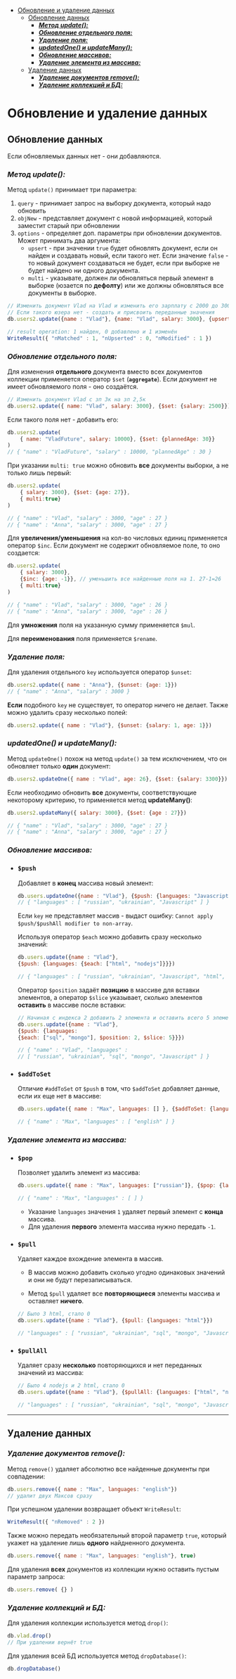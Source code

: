 
- [Обновление и удаление данных](#обновление-и-удаление-данных)
  - [Обновление данных](#обновление-данных)
    - [***Метод update():***](#метод-update)
    - [***Обновление отдельного поля:***](#обновление-отдельного-поля)
    - [***Удаление поля:***](#удаление-поля)
    - [***updatedOne() и updateMany():***](#updatedone-и-updatemany)
    - [***Обновление массивов:***](#обновление-массивов)
    - [***Удаление элемента из массива:***](#удаление-элемента-из-массива)
  - [Удаление данных](#удаление-данных)
    - [***Удаление документов remove():***](#удаление-документов-remove)
    - [***Удаление коллекций и БД:***](#удаление-коллекций-и-бд)


# Обновление и удаление данных

## Обновление данных

Если обновляемых данных нет - они добавляются.

### ***Метод update():***

Метод `update()` принимает три параметра:

1. `query` - принимает запрос на выборку документа, который надо обновить
2. `objNew` - представляет документ с новой информацией, который заместит старый при обновлении
3. `options` - определяет доп. параметры при обновлении документов. Может принимать два аргумента: 
    * `upsert` - при значении `true` будет обновлять документ, если он найден и создавать новый, если такого нет. Если значение `false` - то новый документ создаваться не будет, если при выборке не будет найдено ни одного документа.
    * `multi` - указывате, должен ли обновляться первый элемент в выборке (юзается по **дефолту**) или же должны обновляться все документы в выборке.

```javascript
// Изменить документ Vlad на Vlad и изменить его зарплату с 2000 до 3000. 
// Если такого юзера нет - создать и присвоить переданные значения
db.users2.update({name : "Vlad"}, {name: "Vlad", salary: 3000}, {upsert: true})

// result operation: 1 найден, 0 добавлено и 1 изменён
WriteResult({ "nMatched" : 1, "nUpserted" : 0, "nModified" : 1 })
```

### ***Обновление отдельного поля:***

Для изменения **отдельного** документа вместо всех документов коллекции применяется оператор `$set` (**`aggregate`**). Если документ не имеет обновляемого поля - оно создаётся.

```javascript
// Изменить документ Vlad с зп 3к на зп 2,5к
db.users2.update({ name: "Vlad", salary: 3000}, {$set: {salary: 2500}})
```

Если такого поля нет - добавить его: 

```javascript
db.users2.update(
    { name: "VladFuture", salary: 10000}, {$set: {plannedAge: 30}}
)
// { "name" : "VladFuture", "salary" : 10000, "plannedAge" : 30 }
```

При указании `multi: true` можно обновить **все** документы выборки, а не только лишь первый: 

```javascript
db.users2.update(
    { salary: 3000}, {$set: {age: 27}}, 
    { multi:true}
)

// { "name" : "Vlad", "salary" : 3000, "age" : 27 }
// { "name" : "Anna", "salary" : 3000, "age" : 27 }
```

Для **увеличения/уменьшения** на кол-во числовых единиц применяется оператор `$inc`. Если документ не содержит обновляемое поле, то оно создается:

```javascript
db.users2.update(
    { salary: 3000}, 
    {$inc: {age: -1}}, // уменьшить все найденные поля на 1. 27-1=26
    { multi:true}
)

// { "name" : "Vlad", "salary" : 3000, "age" : 26 }
// { "name" : "Anna", "salary" : 3000, "age" : 26 }
```

Для **умножения** поля на указанную сумму применяется `$mul`.

Для **переименования** поля применяется `$rename`.



### ***Удаление поля:***

Для удаления отдельного `key` используется оператор `$unset`:

```javascript
db.users2.update({ name : "Anna"}, {$unset: {age: 1}})
// { "name" : "Anna", "salary" : 3000 }
```

**Если** подобного `key` не существует, то оператор ничего не делает. Также можно удалить сразу несколько полей: 

```javascript
db.users2.update({ name : "Vlad"}, {$unset: {salary: 1, age: 1}})
```

### ***updatedOne() и updateMany():***

Метод `updateOne()` похож на метод `update()` за тем исключением, что он обновляет только **один** документ:

```javascript
db.users2.updateOne({ name : "Vlad", age: 26}, {$set: {salary: 3300}})
```

Если необходимо обновить **все** документы, соответствующие некоторому критерию, то применяется метод **updateMany()**:

```javascript
db.users2.updateMany({ salary: 3000}, {$set: {age : 27}})

// { "name" : "Vlad", "salary" : 3000, "age" : 27 }
// { "name" : "Anna", "salary" : 3000, "age" : 27 }
```

### ***Обновление массивов:***

* ### `$push`
    Добавляет в **конец** массива новый элемент:

    ```javascript
    db.users.updateOne({name : "Vlad"}, {$push: {languages: "Javascript"}})
    // { "languages" : [ "russian", "ukrainian", "Javascript" ] }
    ```

    Если `key` не представляет массив - выдаст ошибку: `Cannot apply $push/$pushAll modifier to non-array`.

    Используя оператор `$each` можно добавить сразу несколько значений:

    ```javascript
    db.users.update({name : "Vlad"}, 
    {$push: {languages: {$each: ["html", "nodejs"]}}})

    // { "languages" : [ "russian", "ukrainian", "Javascript", "html", "nodejs" ] }
    ```
    
    Оператор `$position` задаёт **позицию** в массиве для вставки элементов, а оператор `$slice` указывает, сколько элементов **оставить** в массиве после вставки:

    ```javascript
    // Начиная с индекса 2 добавить 2 элемента и оставить всего 5 элементов
    db.users.update({name : "Vlad"},
    {$push: {languages: 
    {$each: ["sql", "mongo"], $position: 2, $slice: 5}}})

    // { "name" : "Vlad", "languages" : 
    // [ "russian", "ukrainian", "sql", "mongo", "Javascript" ] }
    ```

* ### `$addToSet`
    Отличие `#addToSet` от `$push` в том, что `$addToSet` добавляет данные, если их еще нет в массиве:

    ```javascript
    db.users.update({ name : "Max", languages: [] }, {$addToSet: {languages: "english"}})

    // { "name" : "Max", "languages" : [ "english" ] }
    ```

### ***Удаление элемента из массива:***

* ### `$pop` 
    Позволяет удалить элемент из массива: 

    ```javascript
    db.users.update({ name : "Max", languages: ["russian"]}, {$pop: {languages: 1 || -1 }})

    // { "name" : "Max", "languages" : [ ] }
    ```

    * Указание `languages` значения `1` удаляет первый элемент с **конца** массива.
    * Для удаления **первого** элемента массива нужно передать `-1`.

    
* ### `$pull`
    Удаляет каждое вхождение элемента в массив. 
    
    * В массив можно добавить сколько угодно одинаковых значений и они не будут перезаписываться. 
    
    * Метод `$pull` удаляет все **повторяющиеся** элементы массива и оставляет **ничего**.

    ```javascript
    // Было 3 html, стало 0
    db.users.update({name : "Vlad"}, {$pull: {languages: "html"}})
    
    // "languages" : [ "russian", "ukrainian", "sql", "mongo", "Javascript", "nodejs", "nodejs", "nodejs" ]
    ```

* ### `$pullAll`

    Удаляет сразу **несколько** повторяющихся и нет переданных значений из массива: 

    ```javascript
    // Было 4 nodejs и 2 html, стало 0
    db.users.update({name : "Vlad"}, {$pullAll: {languages: ["html", "nodejs"]}})

    // "languages" : [ "russian", "ukrainian", "sql", "mongo", "Javascript" ]
    ```
***

## Удаление данных

### ***Удаление документов remove():***

Метод `remove()` удаляет абсолютно все найденные документы при совпадении:

```javascript
db.users.remove({ name : "Max", languages: "english"})
// удалит двух Максов сразу
```

При успешном удалении возвращает объект `WriteResult`:

```javascript
WriteResult({ "nRemoved" : 2 })
```

Также можно передать необязательный второй параметр `true`, который укажет на удаление лишь **одного** найдненного документа.

```javascript
db.users.remove({ name : "Max", languages: "english"}, true)
```

Для удаления  **всех** документов из коллекции нужно оставить пустым параметр запроса:

```javascript
db.users.remove( {} )
```

### ***Удаление коллекций и БД:***

Для удаления коллекции используется метод `drop()`:

```javascript
db.vlad.drop()
// При удалении вернёт true
```

Для удаления всей БД используется метод `dropDatabase()`:

```javascript
db.dropDatabase()
```
